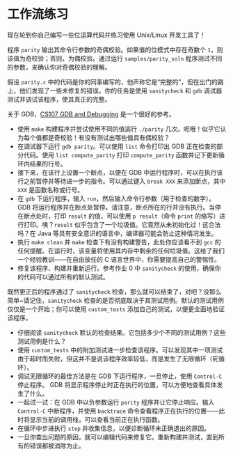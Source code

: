 # 工作流练习

现在轮到你自己编写一些位运算代码并练习使用 Unix/Linux 开发工具了！

程序 `parity` 输出其命令行参数的奇偶校验。如果值的位模式中存在奇数个 `1`，则该值为奇校验；否则，为偶校验。通过运行 `samples/parity_soln` 程序测试不同的参数，来确认你对奇偶校验的理解。

假设 `parity.c` 中的代码是你的同事编写的，他声称它是“完整的”，但在出门的路上，他们发现了一些未修复的错误。你的任务是使用 `sanitycheck` 和 `gdb` 调试器测试并调试该程序，使其真正的完整。

关于 GDB，[CS107 GDB and Debugging](https://web.stanford.edu/class/archive/cs/cs107/cs107.1206/resources/gdb) 是一个很好的参考。

- 使用 `make` 构建程序并尝试使用不同的值运行 `./parity` 几次。呃哦！似乎它认为每个值都是奇校验！有没有测试出哪些值具有偶校验？​  
- 在调试器下运行 `gdb parity`。可以使用 `list` 命令打印出 GDB 正在检查的部分代码。使用 `list compute_parity` 打印 `compute_parity` 函数并记下更新循环内结果的行号。
- 接下来，在该行上设置一个断点，以便在 GDB 中运行程序时，可以在执行该行之前暂停并等待进一步的指令。可以通过键入 `break XXX` 来添加断点，其中 `XXX` 是函数名称或行号。
- 在 `gdb` 下运行程序，输入 `run`，然后输入命令行参数（用于检查的数字）。 GDB 将运行程序并在断点处暂停。请注意，断点所在的行并没有执行。当停在断点处时，打印 `result` 的值，可以使用 `p result`（命令 `print` 的缩写）进行打印。咦？`result` 似乎包含了一个垃圾值。它竟然从未初始化过！这合法吗？在 Java 等具有安全意识的语言中，编译器可能会防止这种情况发生。
- 执行 `make clean` 并 `make` 检查下有没有构建警告，此处你应该看不到 `gcc` 的任何提醒。在运行时，该变量将使用其内存中剩余的任何垃圾值。这给了我们一个经验教训——在自由放任的 C 语言世界中，你需要提高自己的警惕性。
- 修复该程序、构建并重新运行。参考作业 0 中 `sanitycheck` 的使用，确保你的代码可以通过所有的默认测试。

既然更正后的程序通过了 `sanitycheck` 检查，那么就可以结束了，对吧？没那么简单~请记住，`sanitycheck` 检查的是否彻底取决于其测试用例。默认的测试用例仅仅是一个开始；你可以使用 `custom_tests` 添加自己的测试，以便更全面地验证该程序。

- 仔细阅读 `sanitycheck` 默认的检查结果。它包括多少个不同的测试用例？这些测试用例是什么？​
- 使用 `custom_tests` 中的附加测试进一步检查该程序。可以发现其中一项测试由于超时而失败，但这并不是说该程序效率较低，而是发生了无限循环（死循环）。
- 调试无限循环的最佳方法是在 GDB 下运行程序，一旦停止，使用 `Control-C` 停止程序。 GDB 将显示程序停止时正在执行的位置，可以方便地查看具体发生了什么。
- 一起试一试：在 GDB 中以负参数运行 `parity` 程序并让它停止响应。输入 `Control-C` 中断程序，并使用 `backtrace` 命令查看程序正在执行的位置——此时将显示当前的调用栈，可以查看当前正在执行函数。
- 在循环中步进执行 `step` 并收集信息，以便诊断循环未正确退出的原因。
- 一旦你查出问题的原因，就可以编辑代码来修复它。重新构建并测试，直到所有的错误都被消除为止。
